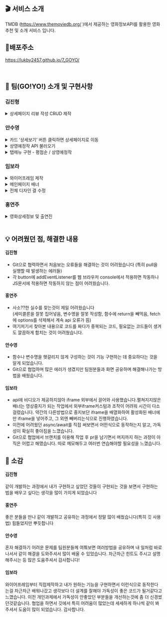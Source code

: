 ## 🎬 서비스 소개

TMDB (https://www.themoviedb.org/ )에서 제공하는 영화정보API를 활용한 영화추천 및 소개 서비스 입니다.

## 🔗배포주소

https://lukby2457.github.io/7_GOYO/

<br>

## 🙌 팀(GO!YO!) 소개 및 구현사항

### 김진형

<details>
<summary>상세페이지 리뷰 작성 CRUD 제작</summary>
- To Create 버튼 클릭 시 리뷰 작성하는 form 표시<br>
- 리뷰 작성 form에 내용 입력 후 작성하기 버튼 클릭 시 리뷰를 localStorage에 저장 후 화면 새로고침 진행<br>
- 각 리뷰에서 삭제 버튼 클릭 시 사용자에게 리뷰 작성 시 등록 했던 패스워드를 입력하게 prompt창 표시<br>
- '정말로 삭제하시겠습니까'에서 확인 클릭 시 localStorage에 삭제 내용을 반영 후 화면 새로고침 진행
</details>

### 안수영

<details>
<summary>카드 ‘상세보기’ 버튼 클릭하면 상세페이지로 이동</summary>
- 상세보기 버튼 만들기(movie.js / upcomMov.js 파일 innerHTML 내용으로 넣음)<br>
- 영화카드에 마우스 가져가면 '상세보기' 버튼 나타남(index.css 파일에서 hover기능)
- '상세보기' 버튼 클릭하면 상세페이지로 새창을 열지 않고 현재 페이지에서 이동(영화 id값 innerHTML에 입력)
</details>
<details>
<summary>상영예정작 API 불러오기</summary>
- upcomMov.js 파일에 상영예정작 API 불러와 카드 1개 내용 만들기<br>
- index.js 파일에서 카드 20개 로드
</details>
<details>
<summary>탭메뉴 구현 - 평점순 / 상영예정작</summary>
- 각 탭 클릭하면 해당 영화차트만 보여줌(index.js에서 구현)<br>
</details>

### 임보라

<details>
<summary>와이어프레임 제작</summary>
- 의견취합하여 피그마로 와이어프레임 제작<br>
</details>
<details>
<summary>메인페이지 배너</summary>
- 일정간격의 배너형태에서 active배너만 영상 및 영화제목 노출<br>
- 영상은 Api에서 제공하지않아 유튜브 영상 삽입<br>
- 영상플레이 중 다른배너 클릭시 영상중지<br>
- 상세보기 클릭시 해당detail페이지로 이동
</details>
<details>
<summary>전체 디자인 결 수정</summary>
- main, detail 디자인 통일되게 수정<br>
- 평점 소수점1자리까지만 노출되게 추가
</details>

### 홍연주

<details>
<summary>영화상세정보 및 출연진</summary>
 - Detail API(https://developer.themoviedb.org/reference/movie-details)를 이용해 영화 상세 정보를 불러와 화면에 표시<br>
 - Credits API(https://developer.themoviedb.org/reference/movie-credits)를 이용해 영화의 출연진 정보를 불러와 화면에 15개만 표시
</details>

<br>

## 💡 어려웠던 점, 해결한 내용

#### 김진형

- Git으로 협력하면서 처음보는 오류들을 해결하는 것이 어려웠습니다 (특히 pull을 실행할 때 발생하는 에러들)<br>
- 각 button에 addEventListener를 웹 브라우저 console에서 적용하면 작동하나 JS문서에 적용하면 작동하지 않는 점이 어려웠습니다.

#### 홍연주

- 사소??한 실수를 찾는것이 제일 어려웠습니다<br>
  (세미콜론을 잘못 집어넣음, 변수명을 잘못 작성함, 함수에 return을 빼먹음, fetch에 options를 삭제해서 계속 api 오류가 뜸)<br>
- 여기저기서 찾아본 내용으로 코드를 짜다가 중복되는 코드, 필요없는 코드들이 생겨도 깔끔하게 합치는 것이 어려웠습니다.
  <br>

  
#### 안수영

- 함수나 변수명을 헷갈리지 않게 구성하는 것이 기능 구현하는 데 중요하다는 것을 알게 되었습니다.<br>
- Git으로 협업하며 많은 에러가 생겼지만 팀원분들과 화면 공유하며 해결해나가는 방법을 배웠습니다.<br>

#### 임보라

- api에 비디오가 제공하지않아 iframe 외부에서 끌어와 사용했습니다.펼쳐지지않은 배너는 영상중지가 되는 작업에서 외부iframe커스텀과 조작이 어려워 시간이 다소 걸렸습니다. 
약간의 다른방법으로 중지보단 iframe을 배열화하여 활성화된 배너에만 iframe을 넣어주고, 그 외엔 빼버리는식으로 진행하였습니다.<br>
- 이전에 어려웠던 async/await를 직접 써보면서 어떤식으로 동작하는지 알고, 가독성이 확실히 좋아짐을 느꼈습니다.<br>
- Git으로 협업에서 브랜치를 이용해 작업 후 pr을 남기면서 머지까지 하는 과정이 아직은 어렵고 해맸습니다. 따로 메모해두고 여러번 연습해야할 필요성을 느꼈습니다.


## 🎤 소감

#### 김진형

같이 개발하는 과정에서 내가 구현하고 싶었던 것들이 구현되는 것을 보면서 구현하는 법을 배우고 싶다는 생각을 많이 가지게 되었습니다

#### 홍연주

좋은 분들을 만나 같이 개발하고 공유하는 과정에서 정말 많이 배웠습니다(특히 깃 사용법) 힘들었지만 뿌듯합니다

#### 안수영

혼자 해결하기 어려운 문제를 팀원분들께 여쭤보면 여러방법을 공유하며 내 일처럼 바로 나서서 같이 해결을 도와주셔서 많이 배울 수 있었습니다. 차근차근 힌트도 주시고 설명해주시는 등 많은 도움주셔서 감사합니다!

#### 임보라

와이어프레임부터 직접제작하고 내가 원하는 기능을 구현하면서 이런식으로 동작한다는걸 차근차근 배워나갔고 생각보다 더 설계를 잘해야 가독성이 좋은 코드가 될거같다고 느꼈습니다. 이전 개인과제에서 가독성이 안좋았던 부분들을 개선하는것에 좀 더 신경썼던것같습니다.
협업을 하면서 깃에서 특히 어려움이 많았는데 세세하게 하나씩 같이 봐주셔서 도움이 많이 되었습니다. 감사합니다.